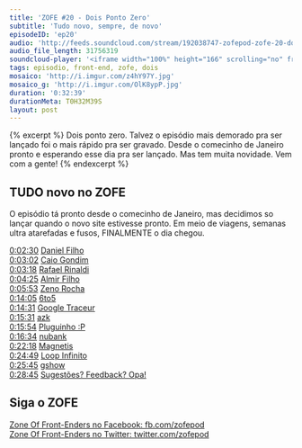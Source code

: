 ```yaml
---
title: 'ZOFE #20 - Dois Ponto Zero'
subtitle: 'Tudo novo, sempre, de novo'
episodeID: 'ep20'
audio: 'http://feeds.soundcloud.com/stream/192038747-zofepod-zofe-20-dois-ponto-zero-finalmente'
audio_file_length: 31756319
soundcloud-player: '<iframe width="100%" height="166" scrolling="no" frameborder="no" src="https://w.soundcloud.com/player/?url=https%3A//api.soundcloud.com/tracks/192038747%3Fsecret_token%3Ds-mwj5H&amp;color=ff5500&amp;auto_play=false&amp;hide_related=false&amp;show_comments=true&amp;show_user=true&amp;show_reposts=false"></iframe>'
tags: episodio, front-end, zofe, dois
mosaico: 'http://i.imgur.com/z4hY97Y.jpg'
mosaico_g: 'http://i.imgur.com/OlK8ypP.jpg'
duration: '0:32:39'
durationMeta: T0H32M39S
layout: post
---
```


{% excerpt %}
Dois ponto zero. Talvez o episódio mais demorado pra ser lançado foi o mais rápido pra ser gravado. Desde o comecinho de Janeiro pronto e esperando esse dia pra ser lançado. Mas tem muita novidade. Vem com a gente!
{% endexcerpt %}

## TUDO novo no ZOFE

O episódio tá pronto desde o comecinho de Janeiro, mas decidimos so lançar quando o novo site estivesse pronto. Em meio de viagens, semanas ultra atarefadas e fusos, FINALMENTE o dia chegou.

[0:02:30](#t=0:02:30) [Daniel Filho](https://twitter.com/danielfilho)<br>
[0:03:02](#t=0:03:02) [Caio Gondim](https://twitter.com/caio_gondim)<br>
[0:03:18](#t=0:03:18) [Rafael Rinaldi](https://twitter.com/rafaelrinaldi)<br>
[0:04:25](#t=0:04:25) [Almir Filho](https://twitter.com/almirfilho)<br>
[0:05:53](#t=0:05:53) [Zeno Rocha](https://twitter.com/zenorocha)<br>
[0:14:05](#t=0:14:05) [6to5](https://babeljs.io/)<br>
[0:14:31](#t=0:14:31) [Google Traceur](https://github.com/google/traceur-compiler)<br>
[0:15:31](#t=0:15:31) [azk](http://www.azk.io/)<br>
[0:15:54](#t=0:15:54) [Pluguinho :P](https://twitter.com/nuxlli)<br>
[0:16:34](#t=0:16:34) [nubank](https://nubank.com.br/)<br>
[0:22:18](#t=0:22:18) [Magnetis](https://www.magnetis.com.br/)<br>
[0:24:49](#t=0:24:49) [Loop Infinito](http://loopinfinito.com.br/)<br>
[0:25:45](#t=0:25:45) [gshow](http://gshow.globo.com/)<br>
[0:28:45](#t=0:28:45) [Sugestões? Feedback? Opa!](http://zofe.com.br/contato)<br>

## Siga o ZOFE

[Zone Of Front-Enders no Facebook: fb.com/zofepod](http://fb.com/zofepod/ "ZOFE no Facebook: fb.com/zofepod")<br>
[Zone Of Front-Enders no Twitter: twitter.com/zofepod](http://twitter.com/zofepod/ "ZOFE no Twitter")<br>
